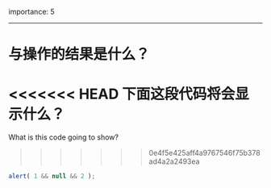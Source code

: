 importance: 5

---

# 与操作的结果是什么？

<<<<<<< HEAD
下面这段代码将会显示什么？
=======
What is this code going to show?
>>>>>>> 0e4f5e425aff4a9767546f75b378ad4a2a2493ea

```js
alert( 1 && null && 2 );
```

